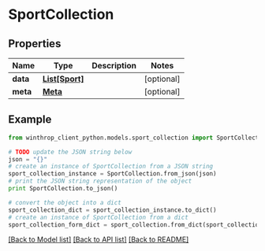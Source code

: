 # SportCollection


## Properties

Name | Type | Description | Notes
------------ | ------------- | ------------- | -------------
**data** | [**List[Sport]**](Sport.md) |  | [optional] 
**meta** | [**Meta**](Meta.md) |  | [optional] 

## Example

```python
from winthrop_client_python.models.sport_collection import SportCollection

# TODO update the JSON string below
json = "{}"
# create an instance of SportCollection from a JSON string
sport_collection_instance = SportCollection.from_json(json)
# print the JSON string representation of the object
print SportCollection.to_json()

# convert the object into a dict
sport_collection_dict = sport_collection_instance.to_dict()
# create an instance of SportCollection from a dict
sport_collection_form_dict = sport_collection.from_dict(sport_collection_dict)
```
[[Back to Model list]](../README.md#documentation-for-models) [[Back to API list]](../README.md#documentation-for-api-endpoints) [[Back to README]](../README.md)


